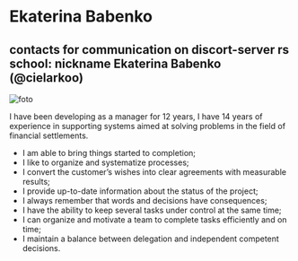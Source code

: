 # Ekaterina Babenko
## contacts for communication on discort-server rs school: nickname  Ekaterina Babenko (@cielarkoo)
![foto](https://s31vlx.storage.yandex.net/rdisk/7f6984bae3372389dbc29de49f72da122fac50f30f9a149eecbbc8518eb940bc/667d66b7/CZo7RskhJc8xooaEgYQGUPOvj5wYzENCymaGbHG7TEFhkKhsQgHvltW9VOfb9cpNvOw5dHs7LdrzInrvWVcLmw==?uid=41083347&filename=foto.png&disposition=inline&hash=&limit=0&content_type=image%2Fpng&owner_uid=41083347&fsize=459931&hid=ec5d2686384f5f3910336434f11bc2d5&media_type=image&tknv=v2&etag=454a234edad1abc1b6ec48edae611dea&ts=61bdef88ddbc0&s=83edca2fd9c3be068c9e1d4c0b8bad4501b2368b1c0fcf7a35ed16165646e02b&pb=U2FsdGVkX1-9FgiVQ5mkA4o4rLBmfG55rpugFaVmbdGKqEbKxGMQBaPdpUHvGbdrsapajJf6pqIre2X7UhyAbYDfKmdtuACApAADAa-8tk8)

I have been developing as a manager for 12 years, I have 14 years of experience in supporting systems aimed at solving problems in the field of financial settlements.

* I am able to bring things started to completion;
* I like to organize and systematize processes;
* I convert the customer’s wishes into clear agreements with measurable results;
* I provide up-to-date information about the status of the project;
* I always remember that words and decisions have consequences;
* I have the ability to keep several tasks under control at the same time;
* I can organize and motivate a team to complete tasks efficiently and on time;
* I maintain a balance between delegation and independent competent decisions.



